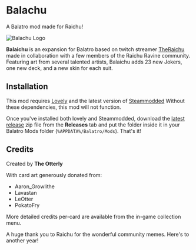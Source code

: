 # Balachu

A Balatro mod made for Raichu!

![Balachu Logo](https://i.imgur.com/z8Jmcsv.png)

**Balaichu** is an expansion for Balatro based on twitch streamer [TheRaichu](twitch.tv/theraichuuu) made in collaboration with a few members of the Raichu Ravine community. Featuring art from several talented artists, Balaichu adds 23 new Jokers, one new deck, and a new skin for each suit.

## Installation

This mod requires [Lovely](https://github.com/ethangreen-dev/lovely-injector) and the latest version of [Steammodded](https://github.com/Steamopollys/Steamodded) Without these dependencies, this mod will not function.

Once you've installed both lovely and Steammodded, download the [latest release](https://github.com/AhoyGamers/Balachu/releases/tag/Releases) zip file from the **Releases** tab and put the folder inside it in your Balatro Mods folder (`%APPDATA%/Balatro/Mods`). That's it! 

## Credits
Created by **The Otterly**

With card art generously donated from:
* Aaron_Growlithe
* Lavastan
* LeOtter
* PokatoFry

More detailed credits per-card are available from the in-game collection menu.


 A huge thank you to Raichu for the wonderful community memes. Here's to another year!
